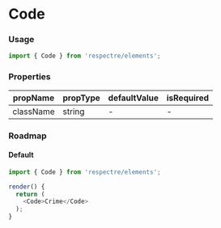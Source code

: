 # Code

<!-- STORY -->

### Usage

```js
import { Code } from 'respectre/elements';
```

### Properties

| propName  | propType | defaultValue | isRequired |
| --------- | -------- | ------------ | ---------- |
| className | string   | -            | -          |


### Roadmap

#### Default

```js
import { Code } from 'respectre/elements';

render() {
  return (
    <Code>Crime</Code>
  );
}
```

